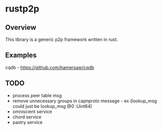 rustp2p
=======

Overview
--------
This library is a generic p2p framework written in rust.

Examples
--------
cqdb - https://github.com/hamersaw/cqdb

TODO
----
* process peer table msg
* remove unnecessary groups in capnproto message - ex (lookup_msg could just be lookup_msg @0 :Uint64)
* omniscient service
* chord service
* pastry service
